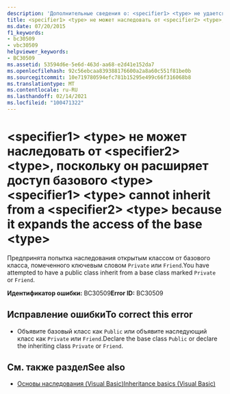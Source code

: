 ```yaml
---
description: 'Дополнительные сведения о: <specifier1> <type> не удается наследовать из, <specifier2> <type> так как он расширяет доступ к базовому <type>'
title: <specifier1> <type> не может наследовать от <specifier2> <type>, поскольку он расширяет доступ базового <type>
ms.date: 07/20/2015
f1_keywords:
- bc30509
- vbc30509
helpviewer_keywords:
- BC30509
ms.assetid: 53594d6e-5e6d-463d-aa68-e2d41e152da7
ms.openlocfilehash: 92c56ebcaa839388176600a2a8a60c551f81be0b
ms.sourcegitcommit: 10e719780594efc781b15295e499c66f316068b8
ms.translationtype: MT
ms.contentlocale: ru-RU
ms.lasthandoff: 02/14/2021
ms.locfileid: "100471322"
---
```

# <a name="specifier1-type-cannot-inherit-from-a-specifier2-type-because-it-expands-the-access-of-the-base-type"></a><span data-ttu-id="e1ef1-103">\<specifier1> \<type> не может наследовать от \<specifier2> \<type>, поскольку он расширяет доступ базового \<type></span><span class="sxs-lookup"><span data-stu-id="e1ef1-103">\<specifier1> \<type> cannot inherit from a \<specifier2> \<type> because it expands the access of the base \<type></span></span>

<span data-ttu-id="e1ef1-104">Предпринята попытка наследования открытым классом от базового класса, помеченного ключевым словом `Private` или `Friend`.</span><span class="sxs-lookup"><span data-stu-id="e1ef1-104">You have attempted to have a public class inherit from a base class marked `Private` or `Friend`.</span></span>  
  
 <span data-ttu-id="e1ef1-105">**Идентификатор ошибки:** BC30509</span><span class="sxs-lookup"><span data-stu-id="e1ef1-105">**Error ID:** BC30509</span></span>  
  
## <a name="to-correct-this-error"></a><span data-ttu-id="e1ef1-106">Исправление ошибки</span><span class="sxs-lookup"><span data-stu-id="e1ef1-106">To correct this error</span></span>  
  
- <span data-ttu-id="e1ef1-107">Объявите базовый класс как `Public` или объявите наследующий класс как `Private` или `Friend`.</span><span class="sxs-lookup"><span data-stu-id="e1ef1-107">Declare the base class `Public` or declare the inheriting class `Private` or `Friend`.</span></span>  
  
## <a name="see-also"></a><span data-ttu-id="e1ef1-108">См. также раздел</span><span class="sxs-lookup"><span data-stu-id="e1ef1-108">See also</span></span>

- [<span data-ttu-id="e1ef1-109">Основы наследования (Visual Basic)</span><span class="sxs-lookup"><span data-stu-id="e1ef1-109">Inheritance basics (Visual Basic)</span></span>](../programming-guide/language-features/objects-and-classes/inheritance-basics.md)
